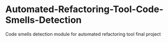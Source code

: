 # Automated-Refactoring-Tool-Code-Smells-Detection
Code smells detection module for automated refactoring tool final project
